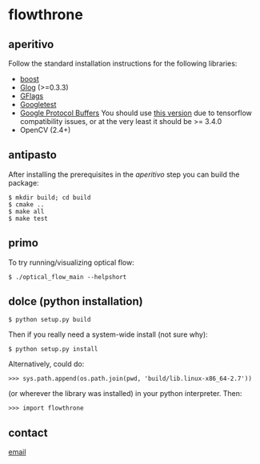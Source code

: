 # flowthrone

## aperitivo
Follow the standard installation instructions for the following libraries:      
* [boost](http://www.boost.org/users/download/)
* [Glog](https://github.com/google/glog) (>=0.3.3)                              
* [GFlags](https://github.com/gflags/gflags)                                    
* [Googletest](https://github.com/google/googletest)
* [Google Protocol Buffers](https://github.com/google/protobuf) 
  You should use [this version](http://mirror.bazel.build/github.com/google/protobuf/archive/0b059a3d8a8f8aa40dde7bea55edca4ec5dfea66.tar.gz) due to tensorflow compatibility issues, or at the very least it should be >= 3.4.0
* OpenCV (2.4+)

## antipasto

After installing the prerequisites in the *aperitivo* step you can build the
package:                                                 
                                                                                
    $ mkdir build; cd build                                                     
    $ cmake ..                                                                  
    $ make all                                                                  
    $ make test 


## primo
To try running/visualizing optical flow:
    
    $ ./optical_flow_main --helpshort


## dolce (python installation)

    $ python setup.py build

Then if you really need a system-wide install (not sure why):
    
    $ python setup.py install
    
Alternatively, could do:

    >>> sys.path.append(os.path.join(pwd, 'build/lib.linux-x86_64-2.7'))

(or wherever the library was installed) in your python interpreter. Then:

    >>> import flowthrone


## contact

[email](mailto:karasev00@gmail.com)
